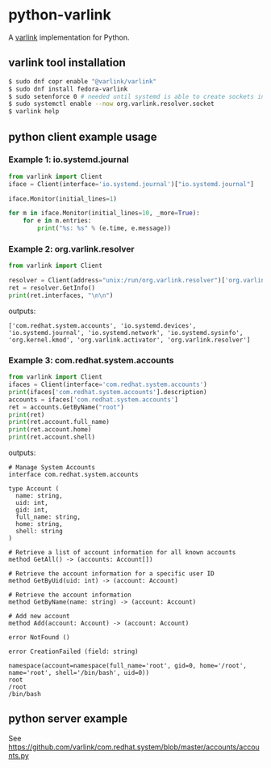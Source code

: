 # python-varlink

A [varlink](http://varlink.org) implementation for Python.

## varlink tool installation

```bash
$ sudo dnf copr enable "@varlink/varlink"
$ sudo dnf install fedora-varlink
$ sudo setenforce 0 # needed until systemd is able to create sockets in /run
$ sudo systemctl enable --now org.varlink.resolver.socket
$ varlink help
```

## python client example usage

### Example 1: io.systemd.journal

```python
from varlink import Client    
iface = Client(interface='io.systemd.journal')["io.systemd.journal"]

iface.Monitor(initial_lines=1)

for m in iface.Monitor(initial_lines=10, _more=True):
    for e in m.entries:
        print("%s: %s" % (e.time, e.message))
```

### Example 2: org.varlink.resolver

```python
from varlink import Client

resolver = Client(address="unix:/run/org.varlink.resolver")['org.varlink.resolver']
ret = resolver.GetInfo()
print(ret.interfaces, "\n\n")
```
outputs:
```
['com.redhat.system.accounts', 'io.systemd.devices', 'io.systemd.journal', 'io.systemd.network', 'io.systemd.sysinfo', 'org.kernel.kmod', 'org.varlink.activator', 'org.varlink.resolver'] 
```

### Example 3: com.redhat.system.accounts
```python
from varlink import Client
ifaces = Client(interface='com.redhat.system.accounts')
print(ifaces['com.redhat.system.accounts'].description)
accounts = ifaces['com.redhat.system.accounts']
ret = accounts.GetByName("root")
print(ret)
print(ret.account.full_name)
print(ret.account.home)
print(ret.account.shell)
```
outputs:
```
# Manage System Accounts
interface com.redhat.system.accounts

type Account (
  name: string,
  uid: int,
  gid: int,
  full_name: string,
  home: string,
  shell: string
)

# Retrieve a list of account information for all known accounts
method GetAll() -> (accounts: Account[])

# Retrieve the account information for a specific user ID
method GetByUid(uid: int) -> (account: Account)

# Retrieve the account information
method GetByName(name: string) -> (account: Account)

# Add new account
method Add(account: Account) -> (account: Account)

error NotFound ()

error CreationFailed (field: string)

namespace(account=namespace(full_name='root', gid=0, home='/root', name='root', shell='/bin/bash', uid=0))
root
/root
/bin/bash
```

## python server example
See https://github.com/varlink/com.redhat.system/blob/master/accounts/accounts.py
